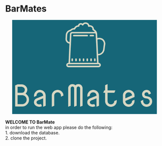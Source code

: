 # BarMates
<p align="center">
  <img width="460" height="300" src="https://github.com/eyalp94/BarMates/blob/master/images/logo_menu.png">
</p>

<p>
  <b>WELCOME TO BarMate</b></br>
  in order to run the web app please do the following:</br>
  1. download the database.</br>
  2. clone the project.</br>
  
  </p>

